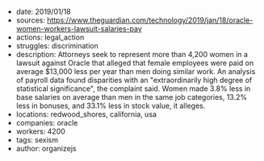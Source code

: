 - date: 2019/01/18
- sources: https://www.theguardian.com/technology/2019/jan/18/oracle-women-workers-lawsuit-salaries-pay
- actions: legal_action
- struggles: discrimination
- description: Attorneys seek to represent more than 4,200 women in a lawsuit against Oracle that alleged that female employees were paid on average $13,000 less per year than men doing similar work. An analysis of payroll data found disparities with an "extraordinarily high degree of statistical significance", the complaint said. Women made 3.8% less in base salaries on average than men in the same job categories, 13.2% less in bonuses, and 33.1% less in stock value, it alleges.
- locations: redwood_shores, california, usa
- companies: oracle
- workers: 4200
- tags: sexism
- author: organizejs
